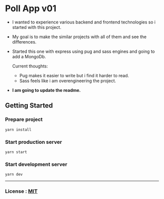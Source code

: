# Poll App v01

- I wanted to experience various backend and frontend technologies so i started with this project. 

- My goal is to make the similar projects with all of them and see the differences.

- Started this one with express using pug and sass engines and going to add a MongoDb.
   
   Current thoughts: 
    - Pug makes it easier to write but i find it harder to read.  
    - Sass feels like i am overengineering the project. 
    
- **I am going to update the readme.**

## Getting Started

### Prepare project
```
yarn install
```

### Start production server

```
yarn start
```

### Start development server

```
yarn dev
```
<hr/>

### License : [MIT](https://github.com/dedeogluhu/poll-app-v01/blob/main/LICENSE)
